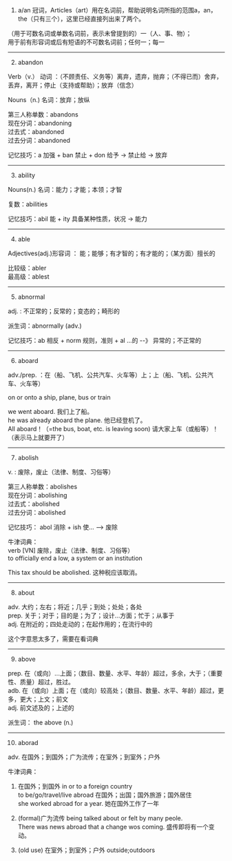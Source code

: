 1. a/an 冠词，Articles（art）用在名词前，帮助说明名词所指的范围a，an，the（只有三个），这里已经直接列出来了两个。  

（用于可数名词或单数名词前，表示未曾提到的）一（人、事、物）；  
用于前有形容词或后有短语的不可数名词前；任何一；每一  

--------
2. abandon 

Verb（v.） 动词 ：（不顾责任、义务等）离弃，遗弃，抛弃；（不得已而）舍弃，丢弃，离开；停止（支持或帮助）；放弃（信念）  

Nouns（n.) 名词：放弃；放纵  

第三人称单数：abandons  
现在分词：abandoning  
过去式：abandoned  
过去分词：abandoned  

记忆技巧：a 加强 + ban 禁止 + don 给予 -> 禁止给 -> 放弃  

--------

3. ability  

Nouns(n.) 名词：能力；才能；本领；才智  

复数：abilities  

记忆技巧：abil 能 + ity 具备某种性质，状况 -> 能力  

--------

4. able  

Adjectives(adj.)形容词 ： 能；能够；有才智的；有才能的；（某方面）擅长的  

比较级：abler  
最高级：ablest  

--------

5. abnormal  

adj. : 不正常的；反常的；变态的；畸形的  

派生词：abnormally  (adv.)  

记忆技巧：ab 相反 + norm 规则，准则 + al ...的 --》 异常的；不正常的  

--------

6. aboard  

adv./prep. ：在（船、飞机、公共汽车、火车等）上；上（船、飞机、公共汽车、火车等）  

on or onto a ship, plane, bus or train  

we went aboard. 我们上了船。  
he was already aboard the plane. 他已经登机了。  
All aboard！（=the bus, boat, etc. is leaving soon) 请大家上车（或船等）！（表示马上就要开了）  

--------

7. abolish 

v. : 废除，废止（法律、制度、习俗等）  

第三人称单数：abolishes  
现在分词：abolishing  
过去式：abolished  
过去分词：abolished  

记忆技巧： abol 消除 + ish 使...  --> 废除  

牛津词典：  
verb 
[VN] 废除，废止（法律、制度、习俗等）  
to officially end a low, a system or an institution  

This tax should be abolished. 这种税应该取消。

--------

8. about  

adv. 大约；左右；将近；几乎；到处；处处；各处  
prep. 关于；对于；目的是；为了；设计...方面；忙于；从事于  
adj. 在附近的；四处走动的；在起作用的；在流行中的  

这个字意思太多了，需要在看词典  

--------

9. above  

prep. 在（或向）...上面；（数目、数量、水平、年龄）超过，多余，大于；（重要性、质量）超过，胜过。  
adb. 在（或向）上面；在（或向）较高处；（数目、数量、水平、年龄）超过，更多，更大；上文；前文  
adj. 前文述及的；上述的  

派生词： the above  (n.)  

--------

10. aborad  

adv. 在国外；到国外；广为流传；在室外；到室外；户外  

牛津词典：
1. 在国外；到国外 in or to a foreign country  
to be/go/travel/live abroad 在国外；出国；国外旅游；国外居住  
she worked abroad for a year. 她在国外工作了一年  

2. (formal)广为流传 being talked about or felt by many peole.  
There was news abroad that a change wos coming. 盛传即将有一个变动。  

3. (old use) 在室外；到室外；户外 outside;outdoors  



